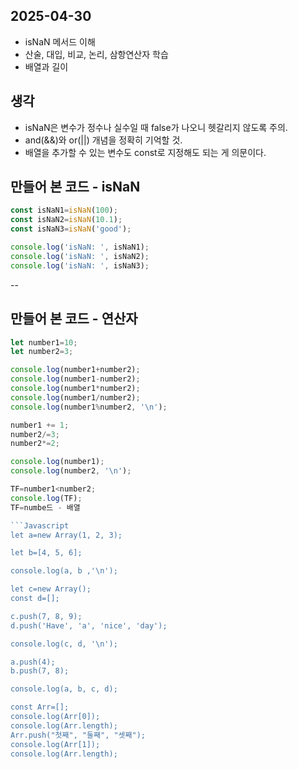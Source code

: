 ## 2025-04-30

- isNaN 메서드 이해
- 산술, 대입, 비교, 논리, 삼항연산자 학습
- 배열과 길이

## 생각

- isNaN은 변수가 정수나 실수일 때 false가 나오니 헷갈리지 않도록 주의.
- and(&&)와 or(||) 개념을 정확히 기억할 것.
- 배열을 추가할 수 있는 변수도 const로 지정해도 되는 게 의문이다.

## 만들어 본 코드 - isNaN

```Javascript
const isNaN1=isNaN(100);
const isNaN2=isNaN(10.1);
const isNaN3=isNaN('good');

console.log('isNaN: ', isNaN1);
console.log('isNaN: ', isNaN2);
console.log('isNaN: ', isNaN3);
```

--

## 만들어 본 코드 - 연산자

```Javascript
let number1=10;
let number2=3;

console.log(number1+number2);
console.log(number1-number2);
console.log(number1*number2);
console.log(number1/number2);
console.log(number1%number2, '\n');

number1 += 1;
number2/=3;
number2*=2;

console.log(number1);
console.log(number2, '\n');

TF=number1<number2;
console.log(TF);
TF=numbe드 - 배열

```Javascript
let a=new Array(1, 2, 3);

let b=[4, 5, 6];

console.log(a, b ,'\n');

let c=new Array();
const d=[];

c.push(7, 8, 9);
d.push('Have', 'a', 'nice', 'day');

console.log(c, d, '\n');

a.push(4);
b.push(7, 8);

console.log(a, b, c, d);

const Arr=[];
console.log(Arr[0]);
console.log(Arr.length);
Arr.push("첫째", "둘째", "셋째");
console.log(Arr[1]);
console.log(Arr.length);
```
